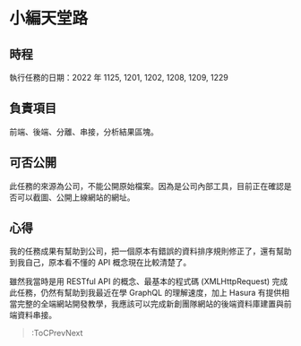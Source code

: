 # 小編天堂路

<!-- ![任務名稱畫面截圖]() -->

## 時程

執行任務的日期：2022 年 1125, 1201, 1202, 1208, 1209, 1229

## 負責項目

前端、後端、分離、串接，分析結果區塊。

## 可否公開

此任務的來源為公司，不能公開原始檔案。因為是公司內部工具，目前正在確認是否可以截圖、公開上線網站的網址。

<!-- > :Buttons
> > :Button label=客戶的網站 / 我的任務成果, url=https://example.com -->

## 心得

我的任務成果有幫助到公司，把一個原本有錯誤的資料排序規則修正了，還有幫助到我自己，原本看不懂的 API 概念現在比較清楚了。

雖然我當時是用 RESTful API 的概念、最基本的程式碼 (XMLHttpRequest) 完成此任務，仍然有幫助到我最近在學 GraphQL 的理解速度，加上 Hasura 有提供相當完整的全端網站開發教學，我應該可以完成新創團隊網站的後端資料庫建置與前端資料串接。

> :ToCPrevNext